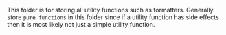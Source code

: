 This folder is for storing all utility functions such as formatters. Generally store `pure functions` in this folder since if a utility function has side effects then it is most likely not just a simple utility function.
